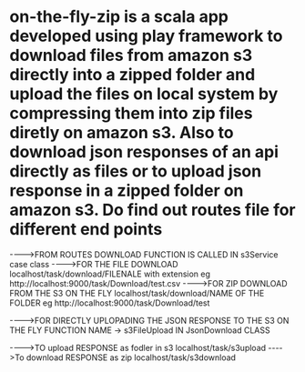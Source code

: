 # on-the-fly-zip is a scala app developed using play framework to download files from amazon s3 directly into a zipped folder and upload the files on local system by compressing them into zip files diretly on amazon s3. Also to download json responses of an api directly as files or to upload json response in a zipped folder on amazon s3. Do find out routes file for different end points

---->FROM ROUTES DOWNLOAD FUNCTION IS CALLED IN s3Service case class
---->FOR THE FILE DOWNLOAD localhost/task/download/FILENALE with extension
      eg http://localhost:9000/task/Download/test.csv
---->FOR ZIP DOWNLOAD FROM THE S3 ON THE FLY  localhost/task/download/NAME OF THE FOLDER
      eg http://localhost:9000/task/Download/test


---->FOR DIRECTLY UPLOPADING THE JSON RESPONSE TO THE S3 ON THE FLY
  		FUNCTION NAME -> s3FileUpload IN JsonDownload CLASS
  		
---->TO upload RESPONSE as fodler in s3 localhost/task/s3upload
---->To download RESPONSE as zip localhost/task/s3download

